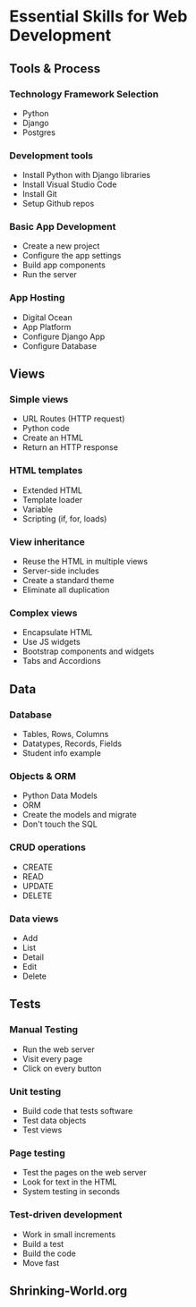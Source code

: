 # Essential Skills for Web Development


## Tools & Process

### Technology Framework Selection
* Python
* Django
* Postgres

### Development tools
* Install Python with Django libraries
* Install Visual Studio Code
* Install Git 
* Setup Github repos

### Basic App Development
* Create a new project
* Configure the app settings
* Build app components
* Run the server

### App Hosting
* Digital Ocean
* App Platform
* Configure Django App
* Configure Database


## Views

### Simple views
* URL Routes (HTTP request)
* Python code
* Create an HTML 
* Return an HTTP response

### HTML templates
* Extended HTML
* Template loader
* Variable
* Scripting (if, for, loads)

### View inheritance
* Reuse the HTML in multiple views
* Server-side includes
* Create a standard theme
* Eliminate all duplication

### Complex views
* Encapsulate HTML
* Use JS widgets
* Bootstrap components and widgets
* Tabs and Accordions


## Data

### Database
* Tables, Rows, Columns
* Datatypes, Records, Fields
* Student info example

### Objects & ORM
* Python Data Models
* ORM
* Create the models and migrate
* Don't touch the SQL

### CRUD operations
* CREATE
* READ
* UPDATE
* DELETE

### Data views
* Add
* List
* Detail
* Edit
* Delete


## Tests

### Manual Testing
* Run the web server
* Visit every page
* Click on every button

### Unit testing
* Build code that tests software
* Test data objects
* Test views

### Page testing
* Test the pages on the web server
* Look for text in the HTML
* System testing in seconds

### Test-driven development
* Work in small increments
* Build a test
* Build the code
* Move fast



## Shrinking-World.org


